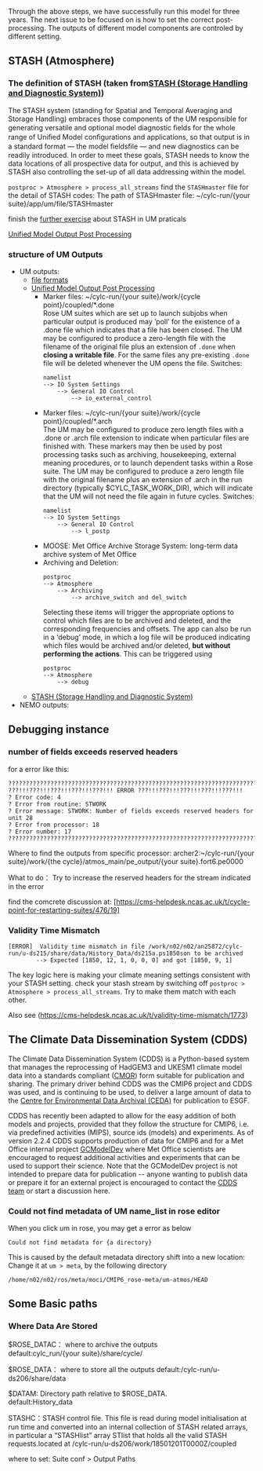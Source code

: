 Through the above steps, we have successfully run this model for three years. The next issue to be focused on is how to set the correct post-processing.
The outputs of different model components are controled by different setting.

## STASH (Atmosphere) ##
### The definition of STASH (taken from[STASH (Storage Handling and Diagnostic System)](https://code.metoffice.gov.uk/doc/um/vn13.9/papers/umdp_Y01.pdf)) ###
The STASH system (standing for Spatial and Temporal Averaging and Storage Handling) embraces those components of the UM responsible for generating versatile and optional model diagnostic ﬁelds for the whole range of Uniﬁed Model conﬁgurations and applications, so that output is in a standard format — the model ﬁeldsﬁle — and new diagnostics can be readily introduced. In order to meet these goals, STASH needs to know the data locations of all prospective data for output, and this is achieved by STASH also controlling the set-up of all data addressing within the model.



`postproc > Atmosphere > process_all_streams`
find the `STASHmaster` file for the detail of STASH codes:
The path of STASHmaster file: ~/cylc-run/{your suite}/app/um/file/STASHmaster

finish the [further exercise](https://ncas-cms.github.io/um-training/further-exercises-1.html) about STASH in UM praticals

[Unified Model Output Post Processing](https://code.metoffice.gov.uk/doc/um/vn13.9/papers/umdp_Y01.pdf)

### structure of UM Outputs ###

- UM outputs:
  - [file formats](https://code.metoffice.gov.uk/doc/um/vn13.9/papers/umdp_F03.pdf)
  - [Unified Model Output Post Processing](https://code.metoffice.gov.uk/doc/um/vn13.9/papers/umdp_Y01.pdf)
    - Marker files: ~/cylc-run/{your suite}/work/{cycle point}/coupled/*.done    
      Rose UM suites which are set up to launch subjobs when particular output is produced may ’poll’ for the existence of a .done file which indicates that a file has been closed.
      The UM may be configured to produce a zero-length file with the filename of the original file plus an extension of `.done` when **closing a writable file**. For the same files any pre-existing `.done` file will be deleted whenever the UM opens the file.
      Switches:
      ```
      namelist
      --> IO System Settings
          --> General IO Control
              --> io_external_control
      ```
    - Marker files: ~/cylc-run/{your suite}/work/{cycle point}/coupled/*.arch    
      The UM may be configured to produce zero length files with a .done or .arch file extension to indicate when particular files are finished with. These markers may then be used by post processing tasks such as archiving, housekeeping, external meaning procedures, or to launch dependent tasks within a Rose suite.
      The UM may be configured to produce a zero length file with the original filename plus an extension of .arch in the run directory (typically $CYLC_TASK_WORK_DIR), which will indicate that the UM will not need the file again in future cycles.
      Switches:
      ```
      namelist
      --> IO System Settings
          --> General IO Control
              --> l_postp
      ```
    - MOOSE: Met Office Archive Storage System: long-term data archive system of Met Office
    - Archiving and Deletion:
      ```
      postproc
      --> Atmosphere
          --> Archiving
              --> archive_switch and del_switch
      ```
      Selecting these items will trigger the appropriate options to control which files are to be archived and deleted, and the corresponding frequencies and offsets. The app can also be run in a ‘debug’ mode, in which a log file will be produced indicating which files would be archived and/or deleted, **but without performing the actions**. This can be triggered using
      ```
      postproc
      --> Atmosphere
          --> debug
      ```
  - [STASH (Storage Handling and Diagnostic System)](https://code.metoffice.gov.uk/doc/um/vn13.9/papers/umdp_Y01.pdf)
- NEMO outputs:

## Debugging instance ##
### number of fields exceeds reserved headers ###
for a error like this: 
```
???????????????????????????????????????????????????????????????????????????????? 
???!!!???!!!???!!!???!!!???!!! ERROR ???!!!???!!!???!!!???!!!???!!! 
? Error code: 4 
? Error from routine: STWORK 
? Error message: STWORK: Number of fields exceeds reserved headers for unit 28 
? Error from processor: 18 
? Error number: 17 
????????????????????????????????????????????????????????????????????????????????
```
Where to find the outputs from specific processor:
archer2:~/cylc-run/{your suite}/work/{the cycle}/atmos_main/pe_output/{your suite}.fort6.pe0000

What to do：
Try to increase the reserved headers for the stream indicated in the error

find the comcrete discussion at: [https://cms-helpdesk.ncas.ac.uk/t/cycle-point-for-restarting-suites/476/19]

### Validity Time Mismatch ###
```
[ERROR]  Validity time mismatch in file /work/n02/n02/an25872/cylc-run/u-ds215/share/data/History_Data/ds215a.ps1850son to be archived
        --> Expected [1850, 12, 1, 0, 0, 0] and got [1850, 9, 1]
```


The key logic here is making your climate meaning settings consistent with your STASH setting.
check your stash stream by switching off `postproc > Atmosphere > process_all_streams`. Try to make them match with each other.

Also see (https://cms-helpdesk.ncas.ac.uk/t/validity-time-mismatch/1773)

## The Climate Data Dissemination System (CDDS) ##
The Climate Data Dissemination System (CDDS) is a Python-based system that manages the reprocessing of HadGEM3 and UKESM1 climate model data into a standards compliant ([CMOR](https://cmor.llnl.gov/)) form suitable for publication and sharing. The primary driver behind CDDS was the CMIP6 project and CDDS was used, and is continuing to be used, to deliver a large amount of data to the [Centre for Environmental Data Archival (CEDA)](http://www.ceda.ac.uk) for publication to ESGF. 

CDDS has recently been adapted to allow for the easy addition of both models and projects, provided that they follow the structure for CMIP6, i.e. via predefined activities (MIPS), source ids (models) and experiments. As of version 2.2.4 CDDS supports production of data for CMIP6 and for a Met Office internal project [GCModelDev](https://github.com/MetOffice/gcmodeldev-cmor-tables) where Met Office scientists are encouraged to request additional activities and experiments that can be used to support their science. Note that the GCModelDev project is not intended to prepare data for publication -- anyone wanting to publish data or prepare it for an external project is encouraged to contact the [CDDS team](mailto:cdds@metoffice.gov.uk) or start a discussion here.

### Could not find metadata of UM name_list in rose editor ###
When you click um in rose, you may get a error as below
```
Could not find metadata for {a directory}
```
This is caused by the default metadata directory shift into a new location:
Change it at `um > meta`, by the following directory
```
/home/n02/n02/ros/meta/moci/CMIP6_rose-meta/um-atmos/HEAD
```







## Some Basic paths ##

### Where Data Are Stored ###

$ROSE_DATAC： where to archive the outputs    
default:cylc_run/{your suite}/share/cycle/   

$ROSE_DATA： where to store all the outputs
default:/cylc-run/u-ds206/share/data    

$DATAM: Directory path relative to $ROSE_DATA.    
default:History_data

STASHC：STASH control ﬁle. This ﬁle is read during model initialisation at run time and converted into
an internal collection of STASH related arrays, in particular a “STASHlist” array STlist that holds all the valid
STASH requests.located at /cylc-run/u-ds206/work/18501201T0000Z/coupled


where to set: Suite conf > Output Paths


